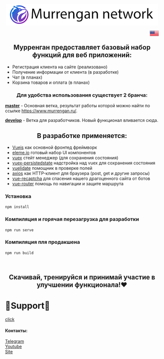 <p align="center">
<img src="readme/img/thumbnail.png" align="center" title="Murrengan network"/>
</p>

<a href="readme/en"><img src="readme/img/united_states_of_america_usa.png" align="right" height="25" width="30" title="English"></a>
<br/>

<h2 align="center">Мурренган предоставляет базовый набор функций для веб приложений:</h2>

<ul>
    <li>Регистрация клиента на сайте (реализовано)</li>
    <li>Получение информации от клиента (в разработке)</li>
    <li>Чат (в планах)</li>
    <li>Корзина товаров и оплата (в планах)</li>
</ul>

<h3 align="center">Для удобства использования существует 2 бранча:</h3>

<b>[master](https://github.com/Murrengan/murr_front/tree/master)</b> - Основная ветка, результат работы которой можно найти по ссылке https://www.murrengan.ru/.

<b>[develop](https://github.com/Murrengan/murr_front/tree/develop)</b> - Ветка для разработчиков. Новый функционал вливается сюда</b>.

<h2 align="center">В разработке применяется:</h2>
 
* [Vuejs](https://vuejs.org) как основной фронтед фреймворк
* [eleme.io](https://element.eleme.io/) готовый набор UI компонентов
* [vuex](https://vuex.vuejs.org/) стейт менеджер (для сохранения состояния)
* [vuex-persistedstate](https://www.npmjs.com/package/vuex-persistedstate) надстройка над vuex для сохранения состояния
* [vuelidate](https://vuelidate.js.org/) помощник в проверке полей
* [axios](https://github.com/axios/axios) как HTTP-клиент для браузера (post, get и другие запросы)
* [vue-recaptcha](https://www.npmjs.com/package/vue-recaptcha) для спасения нашего драгоценного сайта от ботов
* [vue-router](https://router.vuejs.org/) помощь по навигации и защите маршрута

### Установка

```
npm install
```

### Компиляция и горячая перезагрузка для разработки

```
npm run serve
```

### Компиляция пля продакшена


```
npm run build
```

<br/>

<h2 align="center">Скачивай, тренируйся и принимай участие в улучшении функционала!❤</h2>

# 🌟Support🌟

[click](http://bit.do/eWnnm)

<h4>Контакты:</h4>

[Telegram](https://tlgg.ru/MurrenganChat)<br/>
[Youtube](https://youtube.com/murrengan/)<br/>
[Site](http://www.murrengan.ru/)
